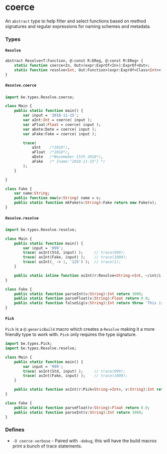 # coerce

An `abstract` type to help filter and select functions based on method signatures and regular expressions for naming schemes and metadata.

### Types

#### `Resolve`

```haxe
abstract Resolve<T:Function, @:const R:EReg, @:const M:EReg> {
    static function coerce<In, Out>(expr:ExprOf<In>):ExprOf<Out>;
    static function resolve<Int, Out:Function>(expr:ExprOf<Class<Int>>):ExprOf<Out>;
}
```

##### `Resolve.coerce`

```haxe
import be.types.Resolve.coerce;

class Main {
    public static function main() {
        var input = '2018-11-15';
        var aInt:Int = coerce( input );
        var aFloat:Float = coerce( input );
        var aDate:Date = coerce( input );
        var aFake:Fake = coerce( input );

        trace( 
            aInt    /*2018*/, 
            aFloat  /*2018*/, 
            aDate   /*Novemeber 15th 2018*/, 
            aFake   /* {name:"2018-11-15"} */
        );
    }

}

class Fake {
    var name:String;
    public function new(v:String) name = v;
    public static function mkFake(v:String):Fake return new Fake(v);
}
```

##### `Resolve.resolve`

```haxe
import be.types.Resolve.resolve;

class Main {
    public static function main() {
        var input = '999';
        trace( asInt(Std, input) );     // trace(999);
        trace( asInt(Fake, input) );    // trace(1000);
        trace( asInt(_ -> 1, '125') );  // trace(1);
    }

    public static inline function asInt(r:Resolve<String->Int, ~/int/i, ~//>, v:String):Int return r(v);
}

class Fake {
    public static function parseInt(v:String):Int return 1000;
    public static function parseFloat(v:String):Float return 0.0;
    public static function falseSig(v:String):Int return throw 'This is skipped due to the `~/int/i` regular expression';
}
```

#### `Pick`

`Pick` is a `@:genericBuild` macro which creates a `Resolve` making it a more friendly type to work with. 
`Pick` only requires the type signature.

```haxe
import be.types.Pick;
import be.types.Resolve.resolve;

class Main {
    public static function main() {
        var input = '999';
        trace( asInt(Std, input) );     // trace(999);
        trace( asInt(Fake, input) );    // trace(1000);
    }

    public static function asInt(r:Pick<String->Int>, v:String):Int return r(v);
}

class Fake {
    public static function parseFloat(v:String):Float return 0.0;
    public static function parseInt(v:String):Int return 1000;
}
```

### Defines

- `-D coerce-verbose` - Paired with `-debug`, this will have the build macros print a bunch of trace statements.